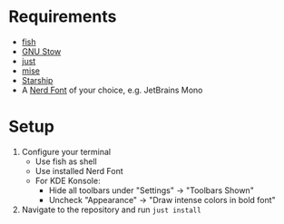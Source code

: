 # Requirements

* [fish](https://fishshell.com/)
* [GNU Stow](https://www.gnu.org/software/stow/)
* [just](https://github.com/casey/just)
* [mise](https://mise.jdx.dev/)
* [Starship](https://starship.rs/)
* A [Nerd Font](https://www.nerdfonts.com/) of your choice, e.g. JetBrains Mono


# Setup

1. Configure your terminal
	* Use fish as shell
	* Use installed Nerd Font
	* For KDE Konsole:
		* Hide all toolbars under "Settings" → "Toolbars Shown"
		* Uncheck "Appearance" → "Draw intense colors in bold font"
2. Navigate to the repository and run `just install`
